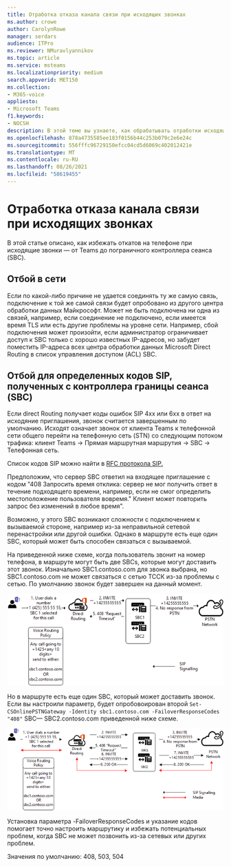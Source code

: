 ```yaml
---
title: Отработка отказа канала связи при исходящих звонках
ms.author: crowe
author: CarolynRowe
manager: serdars
audience: ITPro
ms.reviewer: NMuravlyannikov
ms.topic: article
ms.service: msteams
ms.localizationpriority: medium
search.appverid: MET150
ms.collection:
- M365-voice
appliesto:
- Microsoft Teams
f1.keywords:
- NOCSH
description: В этой теме вы узнаете, как обрабатывать отработки исходящие звонки Teams на контроллер границы сеанса (SBC).
ms.openlocfilehash: 878a4735585ee183f0156b44c253b079c2e6e24c
ms.sourcegitcommit: 556fffc96729150efcc04cd5d6069c402012421e
ms.translationtype: MT
ms.contentlocale: ru-RU
ms.lasthandoff: 08/26/2021
ms.locfileid: "58619455"
---
```

# <a name="trunk-failover-on-outbound-calls"></a>Отработка отказа канала связи при исходящих звонках

В этой статье описано, как избежать откатов на телефоне при исходящие звонки — от Teams до пограничного контроллера сеанса (SBC).

## <a name="failover-on-network-errors"></a>Отбой в сети

Если по какой-либо причине не удается соединять ту же самую связь, подключение к той же самой связи будет опробовано из другого центра обработки данных Майкрософт. Может не быть подключена ни одна из связей, например, если соединение не подключено, если имеется время TLS или есть другие проблемы на уровне сети.
Например, сбой подключения может произойти, если администратор ограничивает доступ к SBC только с хорошо известных IP-адресов, но забудет поместить IP-адреса всех центра обработки данных Microsoft Direct Routing в список управления доступом (ACL) SBC. 

## <a name="failover-of-specific-sip-codes-received-from-the-session-border-controller-sbc"></a>Отбой для определенных кодов SIP, полученных с контроллера границы сеанса (SBC)

Если direct Routing получает коды ошибок SIP 4xx или 6xx в ответ на исходяние приглашения, звонок считается завершенным по умолчанию. Исходят означает звонок от клиента Teams к телефонной сети общего перейти на телефонную сеть (STN) со следующим потоком трафика: клиент Teams -> Прямая маршрутная маршрутия -> SBC -> Телефонная сеть.

Список кодов SIP можно найти в [RFC протокола SIP.](https://tools.ietf.org/html/rfc3261)

Предположим, что сервер SBC ответил на входящее приглашение с кодом "408 Запросить время отклика: сервер не мог получить ответ в течение подходящего времени, например, если не смог определить местоположение пользователя вовремя." Клиент может повторить запрос без изменений в любое время".

Возможно, у этого SBC возникают сложности с подключением к вызываемой стороне, например из-за неправильной сетевой перенастройки или другой ошибки. Однако в маршруте есть еще один SBC, который может быть способен связаться с вызываемой.

На приведенной ниже схеме, когда пользователь звонит на номер телефона, в маршруте могут быть две SBCs, которые могут доставить этот звонок. Изначально SBC1.contoso.com для звонка выбрана, но SBC1.contoso.com не может связаться с сетью ТССК из-за проблемы с сетью.
По умолчанию звонок будет завершен на данный момент. 
 
![Схема, показывающая, что SBC не удается связаться с STN из-за проблемы с сетью](media/direct-routing-failover-response-codes1.png)

Но в маршруте есть еще один SBC, который может доставить звонок.
Если вы настроили параметр, будет опробовоирован второй `Set-CSOnlinePSTNGateway -Identity sbc1.contoso.com -FailoverResponseCodes "408"` SBC— SBC2.contoso.com приведенной ниже схеме.

![Схема, показывающая маршрутику на второй SBC](media/direct-routing-failover-response-codes2.png)

Установка параметра -FailoverResponseCodes и указание кодов помогает точно настроить маршрутику и избежать потенциальных проблем, когда SBC не может позвонить из-за сетевых или других проблем.

Значения по умолчанию: 408, 503, 504


